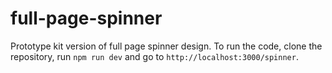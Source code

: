 # full-page-spinner
Prototype kit version of full page spinner design. To run the code, clone the repository, run `npm run dev` and go to `http://localhost:3000/spinner`. 
